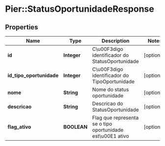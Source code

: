 # Pier::StatusOportunidadeResponse

## Properties
Name | Type | Description | Notes
------------ | ------------- | ------------- | -------------
**id** | **Integer** | C\u00F3digo identificador do StatusOportunidade | [optional] 
**id_tipo_oportunidade** | **Integer** | C\u00F3digo identificador do TipoOportunidade | [optional] 
**nome** | **String** | Nome do status oportunidade | [optional] 
**descricao** | **String** | Descricao do StatusOportunidade | [optional] 
**flag_ativo** | **BOOLEAN** | Flag que representa se o tipo oportunidade est\u00E1 ativo | [optional] 


